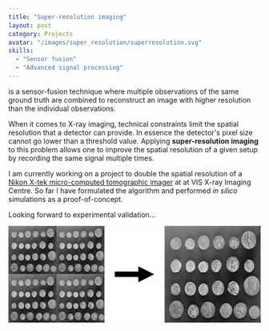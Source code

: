 ```yaml
---
title: "Super-resolution imaging"
layout: post
category: Projects
avatar: "/images/super_resolution/superresolution.svg"
skills:
  - "Sensor fusion"
  - "Advanced signal processing"
---
```


is a sensor-fusion technique where multiple observations of the same ground truth are combined to reconstruct an image with higher resolution than the individual observations.

When it comes to X-ray imaging, technical constraints limit the spatial resolution that a detector can provide. In essence the detector's pixel size cannot go lower than a threshold value. Applying **super-resolution imaging** to this problem allows one to improve the spatial resolution of a given setup by recording the same signal multiple times.

I am currently working on a project to double the spatial resolution of a <a href="https://www.southampton.ac.uk/muvis/about/equipment/hutch.page">Nikon X-tek micro-computed tomographic imager</a> at at VIS X-ray Imaging Centre. So far I have formulated the algorithm and performed _in silico_ simulations as a proof-of-concept.

Looking forward to experimental validation...

<div class="columns spacing">
	<div style="text-align:center">
		<img src='/images/super_resolution/super_resolution.jpg'>
	</div>
</div>
